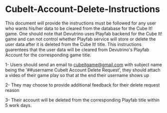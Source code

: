 # CubeIt-Account-Delete-Instructions

This document will provide the instructions must be followed for any user who wants his/her data to be cleared from the database for the Cube It! game.
One should note that Devutrino uses Playfab backend for the Cube It! game and can not control whether Playfab service will store or delete the user data after it is deleted from the Cube It! title.
This instructions guarentees that the user data will be cleared from Devutrino's Playfab Account for the corresponding game title.

1- Users should send an email to cubeitgame@gmail.com with subject name being the '##username CubeIt Account Delete Request', they should attach a video of their game play so that at the end their username shows up

2- They may choose to provide additional feedback for their delete request reason

3- Their account will be deleted from the corresponding Playfab title within 5 work days.
